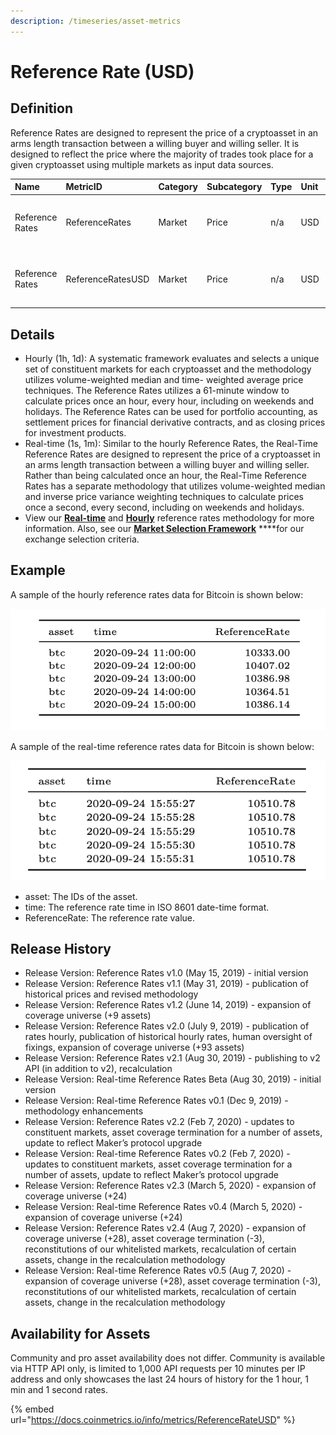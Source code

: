 ```yaml
---
description: /timeseries/asset-metrics
---
```


# Reference Rate \(USD\)

## **Definition**

Reference Rates are designed to represent the price of a cryptoasset in an arms length transaction between a willing buyer and willing seller. It is designed to reflect the price where the majority of trades took place for a given cryptoasset using multiple markets as input data sources.

| Name | **MetricID** | **Category** | **Subcategory** | **Type** | **Unit** | **Interval** |
| :--- | :--- | :--- | :--- | :--- | :--- | :--- |
| Reference Rates | ReferenceRates | Market | Price | n/a | USD | 1d, 1d-ny-close, 1h, 1m, 1s |
| Reference Rates | ReferenceRatesUSD | Market | Price | n/a | USD | 1d, 1d-ny-close, 1h, 1m, 1s |

## Details

* Hourly \(1h, 1d\): A systematic framework evaluates and selects a unique set of constituent markets for each cryptoasset and the methodology utilizes volume-weighted median and time- weighted average price techniques. The Reference Rates utilizes a 61-minute window to calculate prices once an hour, every hour, including on weekends and holidays. The Reference Rates can be used for portfolio accounting, as settlement prices for financial derivative contracts, and as closing prices for investment products.
* Real-time \(1s, 1m\):  Similar to the hourly Reference Rates, the Real-Time Reference Rates are designed to represent the price of a cryptoasset in an arms length transaction between a willing buyer and willing seller. Rather than being calculated once an hour, the Real-Time Reference Rates has a separate methodology that utilizes volume-weighted median and inverse price variance weighting techniques to calculate prices once a second, every second, including on weekends and holidays. 
* View our [**Real-time**](https://coinmetrics.io/rtrr-methodology/) and [**Hourly**](https://coinmetrics.io/reference-rates-methodology/) reference rates methodology for more information.  Also, see our [**Market Selection Framework**](https://coinmetrics.io/reference-rates-market-selection-framework/) ****for our exchange selection criteria.

## **Example**

A sample of the hourly reference rates data for Bitcoin is shown below:

![](../../.gitbook/assets/0%20%2810%29.png)

A sample of the real-time reference rates data for Bitcoin is shown below:

![](../../.gitbook/assets/1%20%281%29.png)

* asset:  The IDs of the asset.   
* time: The reference rate time in ISO 8601 date-time format.
* ReferenceRate:  The reference rate value.

## Release History

* Release Version: Reference Rates v1.0 \(May 15, 2019\) - initial version
* Release Version: Reference Rates v1.1 \(May 31, 2019\)  - publication of historical prices and revised methodology
* Release Version: Reference Rates v1.2 \(June 14, 2019\) - expansion of coverage universe \(+9 assets\)
* Release Version: Reference Rates v2.0 \(July 9, 2019\) - publication of rates hourly, publication of historical hourly rates, human oversight of fixings, expansion of coverage universe \(+93 assets\)
* Release Version: Reference Rates v2.1 \(Aug 30, 2019\) - publishing to v2 API \(in addition to v2\), recalculation 
* Release Version:  Real-time Reference Rates Beta \(Aug 30, 2019\) - initial version
* Release Version: Real-time Reference Rates v0.1 \(Dec 9, 2019\) - methodology enhancements
* Release Version: Reference Rates v2.2 \(Feb 7, 2020\) - updates to constituent markets, asset coverage termination for a number of assets, update to reflect Maker’s protocol upgrade
* Release Version: Real-time Reference Rates v0.2 \(Feb 7, 2020\) - updates to constituent markets, asset coverage termination for a number of assets, update to reflect Maker’s protocol upgrade
* Release Version: Reference Rates v2.3 \(March 5, 2020\) - expansion of coverage universe \(+24\) 
* Release Version: Real-time Reference Rates v0.4 \(March 5, 2020\) -  expansion of coverage universe \(+24\) 
* Release Version: Reference Rates v2.4 \(Aug 7, 2020\) - expansion of coverage universe \(+28\), asset coverage termination \(-3\), reconstitutions of our whitelisted markets, recalculation of certain assets, change in the recalculation methodology
* Release Version: Real-time Reference Rates v0.5 \(Aug 7, 2020\) - expansion of coverage universe \(+28\), asset coverage termination \(-3\), reconstitutions of our whitelisted markets, recalculation of certain assets, change in the recalculation methodology

## **Availability for Assets**

Community and pro asset availability does not differ.  Community is available via HTTP API only, is limited to 1,000 API requests per 10 minutes per IP address and only showcases the last 24 hours of history for the 1 hour, 1 min and 1 second rates. 

{% embed url="https://docs.coinmetrics.io/info/metrics/ReferenceRateUSD" %}


